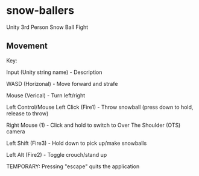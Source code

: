 # snow-ballers
Unity 3rd Person Snow Ball Fight

## Movement
Key:

Input (Unity string name) - Description

WASD (Horizonal) - Move forward and strafe

Mouse (Verical) - Turn left/right

Left Control/Mouse Left Click (Fire1) - Throw snowball (press down to hold, release to throw)

Right Mouse (1) - Click and hold to switch to Over The Shoulder (OTS) camera

Left Shift (Fire3) - Hold down to pick up/make snowballs

Left Alt (Fire2) - Toggle crouch/stand up

TEMPORARY: Pressing "escape" quits the application